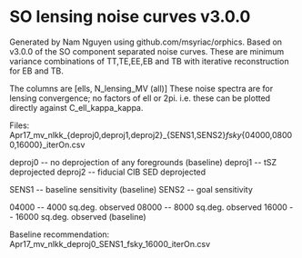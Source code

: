 SO lensing noise curves v3.0.0
==============================

Generated by Nam Nguyen using github.com/msyriac/orphics.
Based on v3.0.0 of the SO component separated noise curves.
These are minimum variance combinations of TT,TE,EE,EB and TB
with iterative reconstruction for EB and TB.

The columns are [ells, N_lensing_MV (all)]
These noise spectra are for lensing convergence; no factors of ell or 2pi.
i.e. these can be plotted directly against C_ell_kappa_kappa.

Files:
Apr17_mv_nlkk_{deproj0,deproj1,deproj2}_{SENS1,SENS2}_fsky_{04000,08000,16000}_iterOn.csv

deproj0 -- no deprojection of any foregrounds (baseline)
deproj1 -- tSZ deprojected
deproj2 -- fiducial CIB SED deprojected

SENS1 -- baseline sensitivity (baseline)
SENS2 -- goal sensitivity

04000 -- 4000 sq.deg. observed
08000 -- 8000 sq.deg. observed
16000 -- 16000 sq.deg. observed (baseline)

Baseline recommendation:
Apr17_mv_nlkk_deproj0_SENS1_fsky_16000_iterOn.csv
